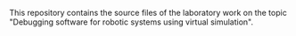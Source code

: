 This repository contains the source files of the laboratory work on the topic "Debugging software for robotic systems using virtual simulation".
